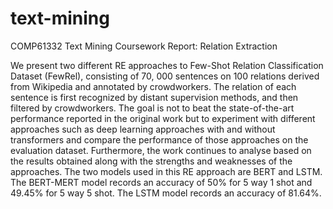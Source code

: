 # text-mining
COMP61332 Text Mining Coursework Report: Relation Extraction


We present two different RE approaches to Few-Shot Relation Classification Dataset (FewRel), consisting of 70, 000 sentences on 100 relations derived from Wikipedia and annotated by crowdworkers. The relation of each sentence is first recognized by distant supervision methods, and then filtered by crowdworkers. The goal is not to beat the state-of-the-art performance reported in the original work but to experiment with different approaches such as deep learning approaches with and without transformers and compare the performance of those approaches on  the evaluation dataset. Furthermore, the work continues to analyse based on the results obtained along with the strengths and weaknesses of  the approaches. The two models used in this RE approach are BERT and LSTM. The BERT-MERT model records an accuracy of 50% for 5 way 1 shot and 49.45% for 5 way 5 shot. The LSTM model records an accuracy of 81.64%.
